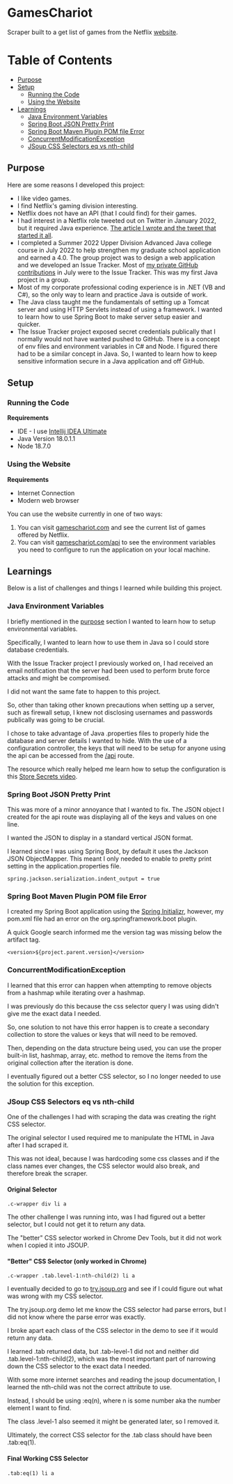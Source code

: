# GamesChariot
Scraper built to a get list of games from the Netflix [website](https://help.netflix.com/en/node/121442).

# Table of Contents

- [Purpose](https://github.com/thisislink/GamesChariot#purpose)
- [Setup](https://github.com/thisislink/GamesChariot#setup)
    * [Running the Code](https://github.com/thisislink/GamesChariot#running-the-code)
    * [Using the Website](https://github.com/thisislink/GamesChariot#using-the-website)
- [Learnings](https://github.com/thisislink/GamesChariot#learnings)
    * [Java Environment Variables](https://github.com/thisislink/GamesChariot#java-environment-variables)
    * [Spring Boot JSON Pretty Print](https://github.com/thisislink/GamesChariot#spring-boot-json-pretty-print)
    * [Spring Boot Maven Plugin POM file Error](https://github.com/thisislink/GamesChariot#spring-boot-maven-plugin-pom-file-error)
    * [ConcurrentModificationException](https://github.com/thisislink/GamesChariot#concurrentmodificationexception)
    * [JSoup CSS Selectors eq vs nth-child](https://github.com/thisislink/GamesChariot#jsoup-css-selectors-eq-vs-nth-child)

## Purpose
Here are some reasons I developed this project:

* I like video games.
* I find Netflix's gaming division interesting.
* Netflix does not have an API (that I could find) for their games.
* I had interest in a Netflix role tweeted out on Twitter in January 2022, but it required Java experience. [The article I wrote and the tweet that started it all](https://alwayslearningtech.com/java-practice).
* I completed a Summer 2022 Upper Division Advanced Java college course in July 2022 to help strengthen my graduate school application and earned a 4.0. The group project was to design a web application and we developed an Issue Tracker. Most of [my private GitHub contributions](https://github.com/thisislink) in July were to the Issue Tracker. This was my first Java project in a group. 
* Most of my corporate professional coding experience is in .NET (VB and C#), so the only way to learn and practice Java is outside of work.
* The Java class taught me the fundamentals of setting up a Tomcat server and using HTTP Servlets instead of using a framework. I wanted to learn how to use Spring Boot to make server setup easier and quicker.
* The Issue Tracker project exposed secret credentials publically that I normally would not have wanted pushed to GitHub. There is a concept of env files and environment variables in C# and Node. I figured there had to be a similar concept in Java. So, I wanted to learn how to keep sensitive information secure in a Java application and off GitHub. 

## Setup

### Running the Code

**Requirements**
* IDE - I use [Intellij IDEA Ultimate](https://www.jetbrains.com/idea/)
* Java Version 18.0.1.1
* Node 18.7.0

### Using the Website

**Requirements**
* Internet Connection
* Modern web browser

You can use the website currently in one of two ways:

1. You can visit [gameschariot.com](https://gameschariot.com) and see the current list of games offered by Netflix.
2. You can visit [gameschariot.com/api](https://gameschariot.com/api) to see the environment variables you need to configure to run the application on your local machine.

## Learnings

Below is a list of challenges and things I learned while building this project.

### Java Environment Variables 
I briefly mentioned in the [purpose](https://github.com/thisislink/GamesChariot#purpose) section I wanted to learn how to setup environmental variables. 

Specifically, I wanted to learn how to use them in Java so I could store database credentials. 

With the Issue Tracker project I previously worked on, I had received an email notification that the server had been used to perform brute force attacks and might be compromised.

I did not want the same fate to happen to this project.

So, other than taking other known precautions when setting up a server, such as firewall setup, I knew not disclosing usernames and passwords publically was going to be crucial.

I chose to take advantage of Java .properties files to properly hide the database and server details I wanted to hide. With the use of a configuration controller, the keys that will need to be setup for anyone using the api can be accessed from the [/api](https://gameschariot.com/api) route. 

The resource which really helped me learn how to setup the configuration is this [Store Secrets video](https://www.youtube.com/watch?v=PmGLn3ua_lU). 

### Spring Boot JSON Pretty Print

This was more of a minor annoyance that I wanted to fix. The JSON object I created for the api route was displaying all of the keys and values on one line. 

I wanted the JSON to display in a standard vertical JSON format. 

I learned since I was using Spring Boot, by default it uses the Jackson JSON ObjectMapper. This meant I only needed to enable to pretty print setting in the application.properties file.

```
spring.jackson.serialization.indent_output = true
```

### Spring Boot Maven Plugin POM file Error

I created my Spring Boot application using the [Spring Initializr](start.spring.io), however, my pom.xml file had an error on the org.springframework.boot plugin. 

A quick Google search informed me the version tag was missing below the artifact tag.

```
<version>${project.parent.version}</version>
```

### ConcurrentModificationException

I learned that this error can happen when attempting to remove objects from a hashmap while iterating over a hashmap.

I was previously do this because the css selector query I was using didn't give me the exact data I needed. 

So, one solution to not have this error happen is to create a secondary collection to store the values or keys that will need to be removed.

Then, depending on the data structure being used, you can use the proper built-in list, hashmap, array, etc. method to remove the items from the original collection after the iteration is done.

I eventually figured out a better CSS selector, so I no longer needed to use the solution for this exception. 

### JSoup CSS Selectors eq vs nth-child

One of the challenges I had with scraping the data was creating the right CSS selector.

The original selector I used required me to manipulate the HTML in Java after I had scraped it. 

This was not ideal, because I was hardcoding some css classes and if the class names ever changes, the CSS selector would also break, and therefore break the scraper.

#### Original Selector
```
.c-wrapper div li a
```

The other challenge I was running into, was I had figured out a better selector, but I could not get it to return any data. 

The "better" CSS selector worked in Chrome Dev Tools, but it did not work when I copied it into JSOUP.

#### "Better" CSS Selector (only worked in Chrome)
```
.c-wrapper .tab.level-1:nth-child(2) li a
```

I eventually decided to go to [try.jsoup.org](try.jsoup.org) and see if I could figure out what was wrong with my CSS selector.

The try.jsoup.org demo let me know the CSS selector had parse errors, but I did not know where the parse error was exactly.

I broke apart each class of the CSS selector in the demo to see if it would return any data. 

I learned .tab returned data, but .tab-level-1 did not and neither did .tab.level-1:nth-child(2), which was the most important part of narrowing down the CSS selector to the exact data I needed.

With some more internet searches and reading the jsoup documentation, I learned the nth-child was not the correct attribute to use. 

Instead, I should be using :eq(n), where n is some number aka the number element I want to find.

The class .level-1 also seemed it might be generated later, so I removed it. 

Ultimately, the correct CSS selector for the .tab class should have been .tab:eq(1). 

#### Final Working CSS Selector
```
.tab:eq(1) li a
```